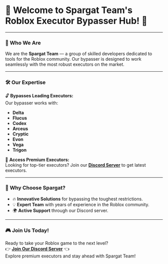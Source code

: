 # **👾 Welcome to Spargat Team's Roblox Executor Bypasser Hub! 👾**

---

### 🚀 **Who We Are**
We are the **Spargat Team** — a group of skilled developers dedicated to tools for the Roblox community. Our bypasser is designed to work seamlessly with the most robust executors on the market.

---

### 🛠️ **Our Expertise**
🔓 **Bypasses Leading Executors:**  
Our bypasser works with:  
- **Delta**  
- **Flucus**  
- **Codex**  
- **Arceus**  
- **Cryptic**  
- **Evon**  
- **Vega**  
- **Trigon**  

💾 **Access Premium Executors:**  
Looking for top-tier executors? Join our [**Discord Server**](https://discord.com/invite/Kcz3j2mgjK) to get latest executors.

---

### 🌟 **Why Choose Spargat?**
- 🔥 **Innovative Solutions** for bypassing the toughest restrictions.  
- 💡 **Expert Team** with years of experience in the Roblox community.  
- 🌍 **Active Support** through our Discord server.  

---

### 🎮 **Join Us Today!**
Ready to take your Roblox game to the next level?  
👉 **[Join Our Discord Server](https://discord.com/invite/Kcz3j2mgjK)** 👈  
Explore premium executors and stay ahead with Spargat Team!
